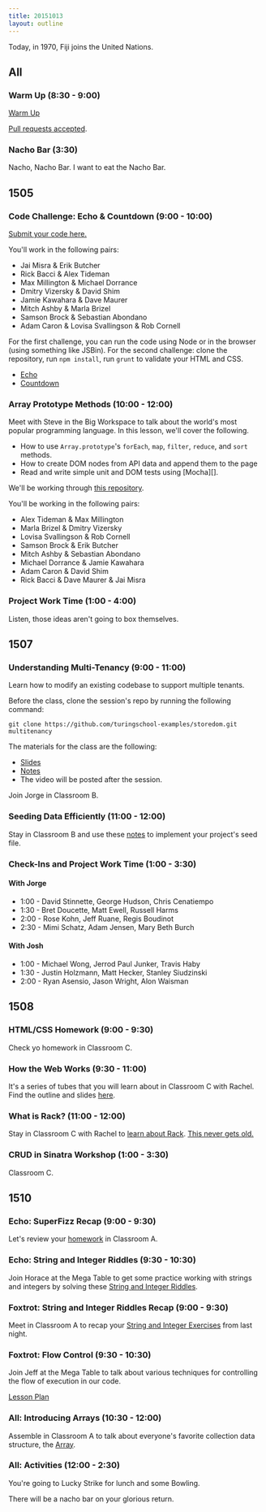 ```yaml
---
title: 20151013
layout: outline
---
```


Today, in 1970, Fiji joins the United Nations.

## All

### Warm Up (8:30 - 9:00)

[Warm Up](https://thewarmup.herokuapp.com)

[Pull requests accepted](https://github.com/mikedao/the-warm-up).

### Nacho Bar (3:30)

Nacho, Nacho Bar. I want to eat the Nacho Bar.


## 1505

### Code Challenge: Echo & Countdown (9:00 - 10:00)

[Submit your code here.](http://piratepad.net/toTO9bXw2r)

You'll work in the following pairs:

* Jai Misra & Erik Butcher
* Rick Bacci & Alex Tideman
* Max Millington & Michael Dorrance
* Dmitry Vizersky & David Shim
* Jamie Kawahara & Dave Maurer
* Mitch Ashby & Marla Brizel
* Samson Brock & Sebastian Abondano
* Adam Caron & Lovisa Svallingson & Rob Cornell

For the first challenge, you can run the code using Node or in the browser (using something like JSBin). For the second challenge: clone the repository, run `npm install`, run `grunt` to validate your HTML and CSS.

* [Echo](https://github.com/turingschool/challenges/blob/master/echo.markdown)
* [Countdown](https://github.com/turingschool-examples/countdown)

### Array Prototype Methods (10:00 - 12:00)

Meet with Steve in the Big Workspace to talk about the world's most popular programming language. In this lesson, we'll cover the following.

* How to use `Array.prototype`'s `forEach`, `map`, `filter`, `reduce`, and `sort` methods.
* How to create DOM nodes from API data and append them to the page
* Read and write simple unit and DOM tests using [Mocha][].

We'll be working through [this repository](https://github.com/turingschool-examples/array-prototype-methods).

You'll be working in the following pairs:

* Alex Tideman & Max Millington
* Marla Brizel & Dmitry Vizersky
* Lovisa Svallingson & Rob Cornell
* Samson Brock & Erik Butcher
* Mitch Ashby & Sebastian Abondano
* Michael Dorrance & Jamie Kawahara
* Adam Caron & David Shim
* Rick Bacci & Dave Maurer & Jai Misra

### Project Work Time (1:00 - 4:00)

Listen, those ideas aren't going to box themselves.

## 1507

### Understanding Multi-Tenancy (9:00 - 11:00)

Learn how to modify an existing codebase to support multiple tenants.

Before the class, clone the session's repo by running the following command:

```
git clone https://github.com/turingschool-examples/storedom.git multitenancy
```

The materials for the class are the following:

* [Slides](https://www.dropbox.com/s/kv0s91l6uzrvwwv/Turing%20-%20Understanding%20Multitenancy.key?dl=0)
* [Notes](https://www.dropbox.com/s/uri3fsi5jsyaf9b/Turing%20-%20Understanding%20Multitenancy%20%28Notes%29.pages?dl=0)
* The video will be posted after the session.

Join Jorge in Classroom B.

### Seeding Data Efficiently (11:00 - 12:00)

Stay in Classroom B and use these [notes](https://www.dropbox.com/s/z4k6r81nu214u7v/Turing%20-%20Seeding%20Data%20Efficiently%20%28Notes%29.pages?dl=0) to implement your project's seed file.

### Check-Ins and Project Work Time (1:00 - 3:30)

#### With Jorge

* 1:00 - David Stinnette, George Hudson, Chris Cenatiempo
* 1:30 - Bret Doucette, Matt Ewell, Russell Harms
* 2:00 - Rose Kohn, Jeff Ruane, Regis Boudinot
* 2:30 - Mimi Schatz, Adam Jensen, Mary Beth Burch

#### With Josh

* 1:00 - Michael Wong, Jerrod Paul Junker, Travis Haby
* 1:30 - Justin Holzmann, Matt Hecker, Stanley Siudzinski
* 2:00 - Ryan Asensio, Jason Wright, Alon Waisman


## 1508

### HTML/CSS Homework (9:00 - 9:30)

Check yo homework in Classroom C.

### How the Web Works (9:30 - 11:00)

It's a series of tubes that you will learn about in Classroom C with Rachel. Find the outline and slides [here](https://github.com/turingschool/lesson_plans/blob/master/ruby_02-web_applications_with_ruby/how_the_web_works.markdown).

### What is Rack? (11:00 - 12:00)

Stay in Classroom C with Rachel to [learn about Rack](https://github.com/turingschool/lesson_plans/blob/master/ruby_02-web_applications_with_ruby/what_is_rack.markdown).
[This never gets old.](https://www.youtube.com/watch?v=HEXWRTEbj1I)

### CRUD in Sinatra Workshop (1:00 - 3:30)

Classroom C.


## 1510

### Echo: SuperFizz Recap (9:00 - 9:30)

Let's review your [homework](https://github.com/turingschool/challenges/blob/master/super_fizz.markdown) in Classroom A.

### Echo: String and Integer Riddles (9:30 - 10:30)

Join Horace at the Mega Table to get some practice working with strings and integers by solving
these [String and Integer Riddles](https://github.com/turingschool/challenges/blob/master/string-and-integer-riddles.markdown).

### Foxtrot: String and Integer Riddles Recap (9:00 - 9:30)

Meet in Classroom A to recap your [String and Integer Exercises](https://github.com/turingschool/challenges/blob/master/working_with_strings_and_integers.markdown)
from last night.

### Foxtrot: Flow Control (9:30 - 10:30)

Join Jeff at the Mega Table to talk about various techniques
for controlling the flow of execution in our code.

[Lesson Plan](https://github.com/turingschool/lesson_plans/blob/master/ruby_01-object_oriented_programming_with_ruby/flow_control.markdown)

### All: Introducing Arrays (10:30 - 12:00)

Assemble in Classroom A to talk about everyone's favorite collection data
structure, the [Array](https://github.com/turingschool/lesson_plans/blob/master/ruby_01-object_oriented_programming_with_ruby/arrays_and_hashes.markdown).

### All: Activities (12:00 - 2:30)

You're going to Lucky Strike for lunch and some Bowling.

There will be a nacho bar on your glorious return.
